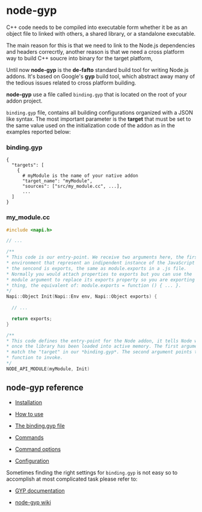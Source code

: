 # node-gyp

C++ code needs to be compiled into executable form whether it be as an object
file to linked with others, a shared library, or a standalone executable. 

The main reason for this is that we need to link to the Node.js dependencies and 
headers correcrtly, another reason is that we need a cross platform way to build
C++ soucre into binary for the target platform,

Until now **node-gyp** is the **de-fafto** standard build tool for writing 
Node.js addons. It's based on Google's **gyp** build tool, which abstract away 
many of the tedious issues related to cross platform building.

**node-gyp** use a file called ```binding.gyp``` that is located on the root of
your addon project. 

```binding.gyp``` file, contains all building configurations organized with a 
JSON like syntax. The most important parameter is the  **target** that must be 
set to the same value used on the initialization code of the addon as in the 
examples reported below:

### **binding.gyp** 

```gyp
{
  "targets": [
    {
      # myModule is the name of your native addon 
      "target_name": "myModule", 
      "sources": ["src/my_module.cc", ...],
      ...
  ]
}
```

### **my_module.cc**

```cpp
#include <napi.h>

// ...

/**
* This code is our entry-point. We receive two arguments here, the first is the
* environment that represent an indipendent instance of the JavaScript runtime, 
* the sencond is exports, the same as module.exports in a .js file.
* Normally you would attach properties to exports but you can use the 
* module argument to replace its exports property so you are exporting a single 
* thing, the equivalent of: module.exports = function () { ... }.
*/
Napi::Object Init(Napi::Env env, Napi::Object exports) {
  
  // ...

  return exports;
}

/**
* This code defines the entry-point for the Node addon, it tells Node where to go
* once the library has been loaded into active memory. The first argument must 
* match the "target" in our *binding.gyp*. The second argument points to the 
* function to invoke.
*/
NODE_API_MODULE(myModule, Init)
```

## **node-gyp** reference

  - [Installation](https://www.npmjs.com/package/node-gyp#installation)

  - [How to use](https://www.npmjs.com/package/node-gyp#how-to-use)

  - [The binding.gyp file](https://www.npmjs.com/package/node-gyp#the-bindinggyp-file)

  - [Commands](https://www.npmjs.com/package/node-gyp#commands)

  - [Command options](https://www.npmjs.com/package/node-gyp#command-options)

  - [Configuration](https://www.npmjs.com/package/node-gyp#configuration)

Sometimes finding the right settings for ```binding.gyp``` is not easy so to 
accomplish at most complicated task please refer to:

- [GYP documentation](https://gyp.gsrc.io/index.md)

- [node-gyp wiki](https://github.com/nodejs/node-gyp/wiki)

